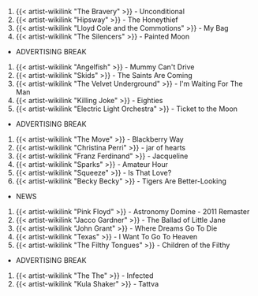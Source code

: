 1. {{< artist-wikilink "The Bravery" >}} - Unconditional
2. {{< artist-wikilink "Hipsway" >}} - The Honeythief
3. {{< artist-wikilink "Lloyd Cole and the Commotions" >}} - My Bag
4. {{< artist-wikilink "The Silencers" >}} - Painted Moon

- ADVERTISING BREAK

1. {{< artist-wikilink "Angelfish" >}} - Mummy Can't Drive
2. {{< artist-wikilink "Skids" >}} - The Saints Are Coming
3. {{< artist-wikilink "The Velvet Underground" >}} - I'm Waiting For The Man
4. {{< artist-wikilink "Killing Joke" >}} - Eighties
5. {{< artist-wikilink "Electric Light Orchestra" >}} - Ticket to the Moon

- ADVERTISING BREAK

1. {{< artist-wikilink "The Move" >}} - Blackberry Way
2. {{< artist-wikilink "Christina Perri" >}} - jar of hearts
3. {{< artist-wikilink "Franz Ferdinand" >}} - Jacqueline
4. {{< artist-wikilink "Sparks" >}} - Amateur Hour
5. {{< artist-wikilink "Squeeze" >}} - Is That Love?
6. {{< artist-wikilink "Becky Becky" >}} - Tigers Are Better-Looking

- NEWS

1. {{< artist-wikilink "Pink Floyd" >}} - Astronomy Domine - 2011 Remaster
2. {{< artist-wikilink "Jacco Gardner" >}} - The Ballad of Little Jane
3. {{< artist-wikilink "John Grant" >}} - Where Dreams Go To Die
4. {{< artist-wikilink "Texas" >}} - I Want To Go To Heaven
5. {{< artist-wikilink "The Filthy Tongues" >}} - Children of the Filthy

- ADVERTISING BREAK

1. {{< artist-wikilink "The The" >}} - Infected
2. {{< artist-wikilink "Kula Shaker" >}} - Tattva
